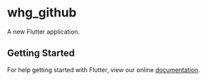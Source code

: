 # whg_github

A new Flutter application.

## Getting Started

For help getting started with Flutter, view our online
[documentation](https://flutter.io/).
